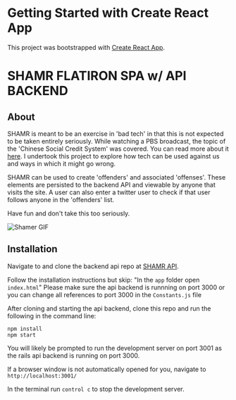 # Getting Started with Create React App

This project was bootstrapped with [Create React App](https://github.com/facebook/create-react-app).

# SHAMR FLATIRON SPA w/ API BACKEND

## About

SHAMR is meant to be an exercise in 'bad tech' in that this is not expected to be taken entirely seriously. While watching a PBS broadcast, the topic of the 'Chinese Social Credit System' was covered. You can read more about it [here](https://en.wikipedia.org/wiki/Social_Credit_System). I undertook this project to explore how tech can be used against us and ways in which it might go wrong.

SHAMR can be used to create 'offenders' and associated 'offenses'. These elements are persisted to the backend API and viewable by anyone that visits the site. A user can also enter a twitter user to check if that user follows anyone in the 'offenders' list. 

Have fun and don't take this too seriously.

![Shamer GIF](public/images/SHAMR_SCROLL.gif)

## Installation

Navigate to and clone the backend api repo at [SHAMR API](https://github.com/Soundwood/SHAMR).

Follow the installation instructions but skip: "In the `app` folder open `index.html`"
Please make sure the api backend is runnning on port 3000 or you can change all references to port 3000 in the `Constants.js` file

After cloning and starting the api backend, clone this repo and run the following in the command line:

```
npm install
npm start
```

You will likely be prompted to run the development server on port 3001 as the rails api backend is running on port 3000.

If a browser window is not automatically opened for you, navigate to `http://localhost:3001/`

In the terminal run `control c` to stop the development server.
